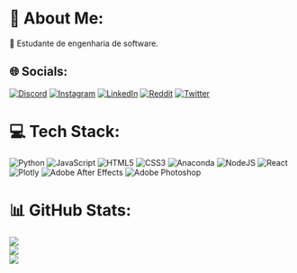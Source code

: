 # 💫 About Me:
🔭 Estudante de engenharia de software.


## 🌐 Socials:
[![Discord](https://img.shields.io/badge/Discord-%237289DA.svg?logo=discord&logoColor=white)](https://discord.gg/GAPE#0519) [![Instagram](https://img.shields.io/badge/Instagram-%23E4405F.svg?logo=Instagram&logoColor=white)](https://instagram.com/geislangabriel) [![LinkedIn](https://img.shields.io/badge/LinkedIn-%230077B5.svg?logo=linkedin&logoColor=white)](https://linkedin.com/in/https://www.linkedin.com/in/geisl%C3%A2n-gabriel-694987230/) [![Reddit](https://img.shields.io/badge/Reddit-%23FF4500.svg?logo=Reddit&logoColor=white)](https://reddit.com/user/geislangabriel) [![Twitter](https://img.shields.io/badge/Twitter-%231DA1F2.svg?logo=Twitter&logoColor=white)](https://twitter.com/geislann) 

# 💻 Tech Stack:
![Python](https://img.shields.io/badge/python-3670A0?style=flat&logo=python&logoColor=ffdd54) ![JavaScript](https://img.shields.io/badge/javascript-%23323330.svg?style=flat&logo=javascript&logoColor=%23F7DF1E) ![HTML5](https://img.shields.io/badge/html5-%23E34F26.svg?style=flat&logo=html5&logoColor=white) ![CSS3](https://img.shields.io/badge/css3-%231572B6.svg?style=flat&logo=css3&logoColor=white) ![Anaconda](https://img.shields.io/badge/Anaconda-%2344A833.svg?style=flat&logo=anaconda&logoColor=white) ![NodeJS](https://img.shields.io/badge/node.js-6DA55F?style=flat&logo=node.js&logoColor=white) ![React](https://img.shields.io/badge/react-%2320232a.svg?style=flat&logo=react&logoColor=%2361DAFB) ![Plotly](https://img.shields.io/badge/Plotly-%233F4F75.svg?style=flat&logo=plotly&logoColor=white) ![Adobe After Effects](https://img.shields.io/badge/Adobe%20After%20Effects-9999FF.svg?style=flat&logo=Adobe%20After%20Effects&logoColor=white) ![Adobe Photoshop](https://img.shields.io/badge/adobephotoshop-%2331A8FF.svg?style=flat&logo=adobephotoshop&logoColor=white)
# 📊 GitHub Stats:
![](https://github-readme-stats.vercel.app/api?username=geislangabriel&theme=dark&hide_border=true&include_all_commits=false&count_private=false)<br/>
![](https://github-readme-streak-stats.herokuapp.com/?user=geislangabriel&theme=dark&hide_border=true)<br/>
![](https://github-readme-stats.vercel.app/api/top-langs/?username=geislangabriel&theme=dark&hide_border=true&include_all_commits=false&count_private=false&layout=compact)
